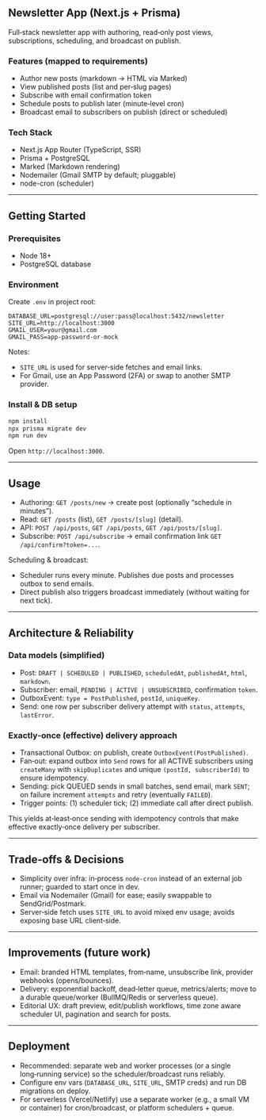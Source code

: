 ## Newsletter App (Next.js + Prisma)

Full‑stack newsletter app with authoring, read‑only post views, subscriptions, scheduling, and broadcast on publish.

### Features (mapped to requirements)

- Author new posts (markdown → HTML via Marked)
- View published posts (list and per‑slug pages)
- Subscribe with email confirmation token
- Schedule posts to publish later (minute‑level cron)
- Broadcast email to subscribers on publish (direct or scheduled)

### Tech Stack

- Next.js App Router (TypeScript, SSR)
- Prisma + PostgreSQL
- Marked (Markdown rendering)
- Nodemailer (Gmail SMTP by default; pluggable)
- node-cron (scheduler)

---

## Getting Started

### Prerequisites

- Node 18+
- PostgreSQL database

### Environment

Create `.env` in project root:

```env
DATABASE_URL=postgresql://user:pass@localhost:5432/newsletter
SITE_URL=http://localhost:3000
GMAIL_USER=your@gmail.com
GMAIL_PASS=app-password-or-mock
```

Notes:

- `SITE_URL` is used for server‑side fetches and email links.
- For Gmail, use an App Password (2FA) or swap to another SMTP provider.

### Install & DB setup

```bash
npm install
npx prisma migrate dev
npm run dev
```

Open `http://localhost:3000`.

---

## Usage

- Authoring: `GET /posts/new` → create post (optionally “schedule in minutes”).
- Read: `GET /posts` (list), `GET /posts/[slug]` (detail).
- API: `POST /api/posts`, `GET /api/posts`, `GET /api/posts/[slug]`.
- Subscribe: `POST /api/subscribe` → email confirmation link `GET /api/confirm?token=...`.

Scheduling & broadcast:

- Scheduler runs every minute. Publishes due posts and processes outbox to send emails.
- Direct publish also triggers broadcast immediately (without waiting for next tick).

---

## Architecture & Reliability

### Data models (simplified)

- Post: `DRAFT | SCHEDULED | PUBLISHED`, `scheduledAt`, `publishedAt`, `html`, `markdown`.
- Subscriber: email, `PENDING | ACTIVE | UNSUBSCRIBED`, confirmation `token`.
- OutboxEvent: `type = PostPublished`, `postId`, `uniqueKey`.
- Send: one row per subscriber delivery attempt with `status`, `attempts`, `lastError`.

### Exactly‑once (effective) delivery approach

- Transactional Outbox: on publish, create `OutboxEvent(PostPublished)`.
- Fan‑out: expand outbox into `Send` rows for all ACTIVE subscribers using `createMany` with `skipDuplicates` and unique `(postId, subscriberId)` to ensure idempotency.
- Sending: pick QUEUED sends in small batches, send email, mark `SENT`; on failure increment `attempts` and retry (eventually `FAILED`).
- Trigger points: (1) scheduler tick; (2) immediate call after direct publish.

This yields at‑least‑once sending with idempotency controls that make effective exactly‑once delivery per subscriber.

---

## Trade‑offs & Decisions

- Simplicity over infra: in‑process `node-cron` instead of an external job runner; guarded to start once in dev.
- Email via Nodemailer (Gmail) for ease; easily swappable to SendGrid/Postmark.
- Server‑side fetch uses `SITE_URL` to avoid mixed env usage; avoids exposing base URL client‑side.

---

## Improvements (future work)

- Email: branded HTML templates, from‑name, unsubscribe link, provider webhooks (opens/bounces).
- Delivery: exponential backoff, dead‑letter queue, metrics/alerts; move to a durable queue/worker (BullMQ/Redis or serverless queue).
- Editorial UX: draft preview, edit/publish workflows, time zone aware scheduler UI, pagination and search for posts.

---

## Deployment

- Recommended: separate web and worker processes (or a single long‑running service) so the scheduler/broadcast runs reliably.
- Configure env vars (`DATABASE_URL`, `SITE_URL`, SMTP creds) and run DB migrations on deploy.
- For serverless (Vercel/Netlify) use a separate worker (e.g., a small VM or container) for cron/broadcast, or platform schedulers + queue.
